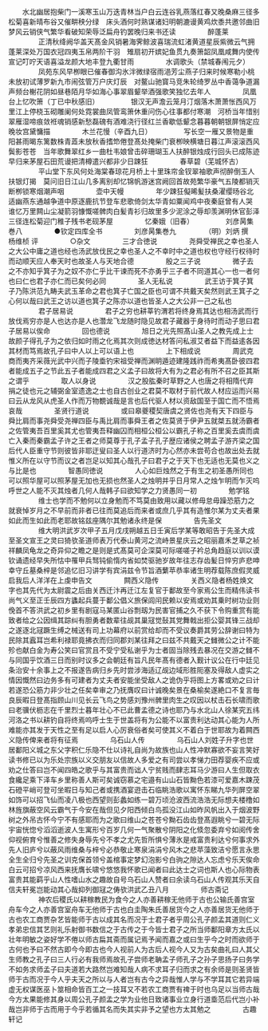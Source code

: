 <!-- { "loadSidebar": true } -->
　　水北幽居抱柴门一溪寒玉山万迭青林当户白云连谷乳燕落红春又晚桑麻三径多松菊喜新晴布谷又催畊秧分绿　床头酒何时熟谋诸妇明朝漉谩黄鸡炊黍共邀邻曲旧梦风云销侠气繁华看破知荣辱泛扁舟钓罢晚归来书还读
　　
　　醉蓬莱
　　
　　正清秋绛阙华盖天髙金风销暑海霁鲸波喜瑞流虹渚黄道星辰紫微云气拥蓬莱深处万国衣冠四夷玉帛两阶干羽　雉扇初开嫔妃鱼贯九奏箫韶凤凰咸舞内使传宣记叮咛天语喜溢龙颜大地丰登九衢甘雨
　　
　　水调歌头（禁城春闱元夕）
　　
　　凤苑东风早栁眼已催春御沟氷泮微绿宿雨浥芳尘燕子归来时候寒勒小桃未放初试薄罗新九市闹弦管万户庆灯辰　对鳌山驰寳马竞朱轮绮罗丛中香蔼争道漏声频台榭花阴如昼巷陌月华如海心事翠眉颦举酒强歌笑独忆去年人
　　
　　凤凰台上忆吹箫（丁已中秋感旧）
　　
　　银汉无声澹云笼月汀烟落木萧萧怅西风万里江上停桡玉砌雕阑何处霓裳曲凤管鸾箫休重问伤心往事都付寒潮　河桥当年惜别翠雁湿啼痕敛袵魂销感新愁磊磈有酒难浇行径红兰香歇低颦念暮暮朝朝银屏悄定应晚妆宫黛慵描
　　
　　木兰花慢（辛酉九日）
　　
　　写长空一雁又景物是重阳甚雨暍东篱数株青蕋未放秋香搘笻倦登髙处掩柴门衰栁映横塘日暮江声滚滚西风鬓影苍苍　当年歌舞翠红乡一曲杜韦娘曾击碎珊瑚玉人扶醉银烛成行回头已成陈迹早归来茅屋石田荒谩把清樽遣兴都非少日踈狂
　　
　　春草碧（芜城怀古）
　　
　　平山堂下东风何处海棠春琼花月桥上十里珠帘金钗翠袖歌声彻醉倒玉人扶银灯揭　莫问旧日江山几多离别却忆锦帆游迷宫阙回首故苑繁华豪气五陵都销灭断栁锁寒烟潮声咽
　　
　　壶中天幔
　　
　　年少踈狂儗晞髪扶桑濯缨旸谷北适幽燕东通越争道中原逐鹿抗节登车悲歌倚剑太华青如粟闻鸡中夜秦庭曾有人哭　谁忆万里闗山尘凝箭羽慷慨嗟髀肉白髪青衫归故里多少泥涂之辱却羡渊明休官彭泽三径连松菊迎门稚子残书老砚茅屋
　　
　　忆秦娥（旧春）
　　
　　刘彦昺集巻八
　　
　　●钦定四库全书
　　
　　刘彦昺集巻九
　　
　　（明）刘炳 撰　杨维桢 评
　　
　　○杂文
　　
　　三才合徳说
　　
　　尧舜受禅民之幸也圣人之大公中庸之道也经也汤武放伐民之幸也圣人之不幸时中之道也权也守经行权待时而动顺天应人奉天时也故圣人与天地合德
　　
　　殷之三子说
　　
　　微子去之不亦知乎箕子为之奴不亦仁乎比干谏而死不亦勇乎三子者不同道其心一也一者何也曰仁也君子亦仁而已矣何必同
　　
　　圣人无私说
　　
　　武王访于箕子箕子乃陈洪范九畴夫武玉革命之君也箕子亡国之臣也可谓不共戴天矣然则武王箕子之心何以哉曰武王之访以道也箕子之陈亦以道也皆圣人之大公非一己之私也
　　
　　君子居易说
　　
　　君子之穷也耕莘钓渭若将终身焉其达也相汤武而行放伐焉穷亦是人也达亦是人也濳龙飞龙随时隐见故君子藏器于身待时而动子思曰君子居易以俟命
　　
　　回也德说
　　
　　旭日之光先照髙山圣人之教先成上士故颜子得孔子为之依归如时雨之化焉其次则成徳达材答问私淑艾者益下而益逺各因其材而笃焉故孔子曰中人以上可以语上也
　　
　　上下相成说
　　
　　周武克商而夷齐采薇光武中兴而子陵埀钓宋祖受禅而渊眀遁迹建隆践祚而希夷髙卧彼四君者能成五子之节此五子者能成四君之义孟子曰故将大有为之君必有所不召之臣其斯之谓乎
　　
　　取人以身说
　　
　　汉之股肱秦时草野之人也唐之将相隋代弃捐之徒也元之辅弼金室遗逸之士也自古创业之君莫不取材于前代故人材应运而兴易曰云从龙风从虎圣人作而万物覩诚哉是言也后代驱人材以资敌国至于国亡而不悟焉哀哉
　　
　　圣贤行道说
　　
　　或曰皋夔稷契唐虞之贤佐也尧有天下四臣与舜比肩而事尧舜受尧禅四臣与禹比肩而事舜王者之佐莫贤于伊尹五就桀五就汤霸者之佐管夷吾百里奚其尤也管夷吾释幽囚而相桓公桓公以霸孔子称之百里奚去虞而虞亡入秦而秦霸孟子许之王者之师莫尊于孔子孟子孔子歴应诸侯之聘孟子游齐梁之国后代人臣重守节则彼皆非耶迂叟曰圣人以行道济时为心然亦未尝苟合也故出处去就惟义所在以守节而议之者岂足以知其心哉孔子曰君子之于天下也无适也无莫也义之与比是也
　　
　　智愚同徳说
　　
　　人心如巨烛然之于有生之初圣愚所同也可以照华屋可以照茅屋无加也无损也然圣人之烛明并乎日月常人之烛乍明而乍灭呜呼世之人能不灭其烛者几何人哉韩子曰欲知学之力贤愚同一初
　　
　　勉学铭
　　
　　维士也学而不勉何以立身勉而不笃莫由致用以藏以修毋怠毋躁恐筋力之就衰悼岁月之不早前而非者已往而莫追后而来者或庶几乎其有造惟尔某为丈夫者果如此而生如此而老耶故铭兹座隅尔其勉诸永终是保
　　
　　告先圣文
　　
　　维大明洪武岁次甲子五月戊戌朔越五日壬寅后学某等敢昭告于先圣大成至圣文宣王之灵曰猗欤圣道师表万代泰山黄河之流峙景星庆云之昭丽嘉禾芝草之祯祥麟凤龟龙之奇异仰之瞻之是则是式髙莫可企深莫可际嗟嗟子衿总角趋庭以训以谟钦诵遗经早失所怙中罹甲兵驽钝偷惰内省如焚驱驰岁故年往志存齿髪日悴穷庐悲呻幸守丘墓桑梓是邻追忆旧习讲学有宾涓兹令节旨酒蘩苹恭率诸生明荐载陈庶假灵威启我后人洋洋在上虔申告文
　　
　　闗西义隐传
　　
　　关西义隐者杨姓焕文字也其先代为太尉震之后由关西迁汴再迁江左复官于鄱故至今家焉公生而精伟读书尚气义至正壬辰四方蠭起兵蔓于鄱公倡义旅保闾闬民赖以安焉或劝其乗时树功业则俛首不答洪武之初乡里有剧寇马某匿山谷剽刼为民害官捕之久不获下令购重赏有能致者给之公因缉其踪纠有胆勇者数辈往觇其巢冦觉鼔其党舞戟出拒公婴其锋三战却之遂逐北冦蹶生缚之械送有司上功幕府以前赏给却而不受议奏爵其劳公辞谢曰特为民除其蠧耳岂希利禄耶竟拂衣而归同郡刘某往拜之曰兹不共戴天之雠微公之计不能殄也献白金为寿公笑曰官赏且不受宁受私谢乎为士者固当除残去暴况在交游之雠不与同国乎饮酒三日而别时议多之会朝廷有旨凡民年髙有德者入觐计议公在行中廷见条治安十余事上之不报遂告病归乡先时尝涉海适辽觇边域形胜阨塞及得敌人虚实之情因慨然曰边务多有可建者为丈夫者安能坐受敌人之诡伪乎将图上方畧或劝之曰计若遂恐公筋力非少壮之任矣幸审之乃抚膺叹曰计诚晚矣景在桑榆矣遂絶口不复言毎良辰暇日登髙指顾山川见长云飞鸟之势感刘豫州髀里肉生之叹因以杖击石长啸而歌曰老骥伏枥志在千里烈士暮年壮心不已此曹孟德之诗也耶乃与水北山人徐某究五纬河洛之书以耕钓自将终焉呜呼士生于世盖将有为公能不以富贵利达动其心能为人所难能亦其发于天性之至有足以启人心厉衰俗者矣可使其义不着白于世耶故为着闗西义隐传俾来者将有征焉
　　
　　乌石山人传
　　
　　乌石山人刘姓子升字也世居鄱阳义城之东父字积仁乐隐不仕以诗礼自尚为故族也山人性冲默寡欲不妄言笑好读书修已以为乐处宗族以义交朋友以信故人多爱之有司尝以孝悌力田荐婴疾不应或劝之仕答曰岂不闻四皓之歌乎与其富贵而诎人宁贫贱而肆志耳马少游曰人生但取衣食纔足乘下泽车乡里称善人斯可矣诚窃慕之宅邉有山山石皆黝色若漆可爱嘉木踈茂石磴平峭可登可坐暇日与知己者或携酒宴逰击石临眺浩歌以寓怀东睇九华列屏空翠如饰可以招飞仙而凌八极也西望则彭蠡如练一碧万顷沧波西流浩浩无际想夫楼橹如林旌旗蔽空风云霸气于今安在哉但见夕阳西倾白鸟孤没江山如昨风帆出入于烟波野树之外吊古怀今宁不有感耶而为之歌曰维山之苍苍兮黝石齿齿登髙遐眺兮一碧无际宇宙恍惚兮滔滔逝波人生寓形兮百岁几何一气聚散兮阴阳之化倐忽委弃兮如阅传舍仰视俯育兮惟善之修失身辱先兮不孝之尤先哲所惧兮薄氷是戒富贵利达兮何事求外先人旧庐兮以蔽风雨维桑与梓兮必恭敬止寒泉涓涓兮风木之悲苹藻致洁兮愿言永思全生全归兮先圣之训克保首领兮盖棺事定梦幻泡影兮白驹之隙达人忘虑兮乐天俟命白云可招兮凉风西来抚膺长啸兮悠悠我怀歌已闻者曰此达士之词也斯人也心际物表富贵其能羁乎山人性嗜山水之趣故自号乌石山人赞者曰余读乌石山人传观其乐天自信夫轩冕岂能动其心哉抑列御冦之俦欤洪武乙丑八月
　　
　　师古斋记
　　
　　神农后稷氏以耕稼教民为食今之人亦善耕稼无他师于古也公输氏善宫室舟车今之人亦善宫室舟车无他师于古也白圭陶朱氏善居货今之人亦善居货无他师于古也农工商贾杂艺皆能师于古以成其名而况于士君子者乎周公孔子颜孟其道则仁义孝弟忠信其艺则礼乐射御书数信之于古传之于今皆士君子之所当师鄱阳章方太氏以壮年明敏之姿好学不倦以师古扁其斋而属记焉予闻而嘉之或曰生乎今之时而欲师于古何也予曰不然古即今今即古也今人视前人为古后人视今人又为古矣曲礼曰人其父生师教之孔子曰三人行必有我师焉故孔子尝师老聃孟子师孔子之孙子思扬子曰务学不如务求师孟子曰夫道若大路然岂难知哉人病不求耳子归而求之有余师是则圣贤皆师于古而况于今人乎夫天之所以与人者岂有古今之异哉惟人学与不学耳其它若异端虚无权谋医巫卜筮相命皆百工之一技耳又不若农工商贾有禆于时也乌足以当师古哉今方太果能修其身以周公孔子颜孟之学为业他日致诸事业立身行道埀范后代岂小补哉岂非师于古而用于今乎若循其名而失其实非予之望也方太其勉之
　　
　　古趣轩记
　　
